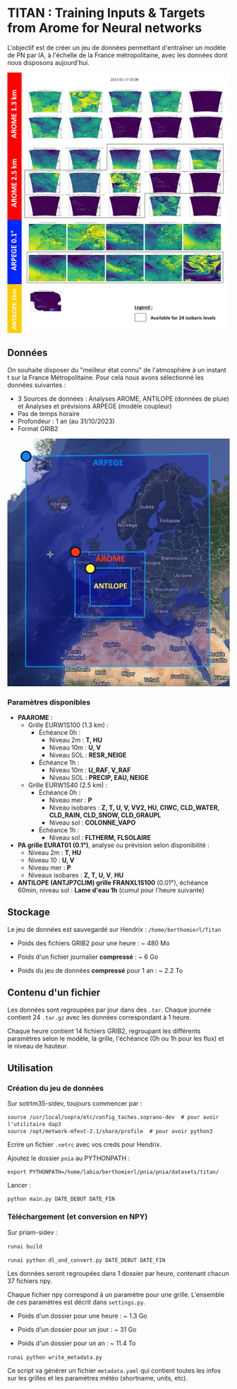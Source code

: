 # TITAN : Training Inputs & Targets from Arome for Neural networks

L'objectif est de créer un jeu de données permettant d'entraîner un modèle de PN par IA, à l'échelle de la France métropolitaine, avec les données dont nous disposons aujourd'hui.

![Domaines](readme_imgs/titan_veryverylight.png)

## Données

On souhaite disposer du "meilleur état connu" de l'atmosphère à un instant t sur la France Métropolitaine. Pour cela nous avons sélectionné les données suivantes :

* 3 Sources de données : Analyses AROME, ANTILOPE (données de pluie) et Analyses et prévisions ARPEGE (modèle coupleur)
* Pas de temps horaire
* Profondeur : 1 an (au 31/10/2023)
* Format GRIB2

![Domaines](readme_imgs/domaines.png)


### Paramètres disponibles

- **PAAROME** :
    - Grille EURW1S100 (1.3 km) :
        - Échéance 0h :
            - Niveau 2m : **T, HU**
            - Niveau 10m : **U, V**
            - Niveau SOL : **RESR_NEIGE**
        - Échéance 1h :
            - Niveau 10m : **U_RAF, V_RAF**
            - Niveau SOL : **PRECIP, EAU, NEIGE**
    - Grille EURW1S40 (2.5 km) :
        - Échéance 0h :
            - Niveau mer : **P**
            - Niveau isobares : **Z, T, U, V, VV2, HU, CIWC, CLD_WATER, CLD_RAIN, CLD_SNOW, CLD_GRAUPL**
            - Niveau sol : **COLONNE_VAPO**
        - Échéance 1h :
            - Niveau sol : **FLTHERM, FLSOLAIRE**
- **PA grille EURAT01 (0.1°)**, analyse ou prévision selon disponibilité :
    - Niveau 2m : **T, HU**
    - Niveau 10 : **U, V**
    - Niveau mer : **P**
    - Niveaux isobares : **Z, T, U, V**, **HU**
- **ANTILOPE (ANTJP7CLIM) grille FRANXL1S100** (0.01°), échéance 60min, niveau sol : **Lame d'eau 1h** (cumul pour l'heure suivante)

## Stockage

Le jeu de données est sauvegardé sur Hendrix : `/home/berthomierl/Titan`

* Poids des fichiers GRIB2 pour une heure : ~ 480 Mo

* Poids d'un fichier journalier **compressé** : ~ 6 Go

* Poids du jeu de données **compressé** pour 1 an : ~ 2.2 To


## Contenu d'un fichier

Les données sont regroupées par jour dans des `.tar`. Chaque journée contient 24 `.tar.gz` avec les données correspondant à 1 heure.

Chaque heure contient 14 fichiers GRIB2, regroupant les différents paramètres selon le modèle, la grille, l'échéance (0h ou 1h pour les flux) et le niveau de hauteur.

## Utilisation

### Création du jeu de données

Sur sotrtm35-sidev, toujours commencer par :

```
source /usr/local/sopra/etc/config_taches.soprano-dev  # pour avoir l'utilitaire dap3
source /opt/metwork-mfext-2.1/share/profile  # pour avoir python3
```

Ecrire un fichier `.netrc` avec vos creds pour Hendrix.

Ajoutez le dossier `pnia` au PYTHONPATH :

```
export PYTHONPATH=/home/labia/berthomierl/pnia/pnia/datasets/titan/
```

Lancer :

```
python main.py DATE_DEBUT DATE_FIN
```

### Téléchargement (et conversion en NPY)

Sur priam-sidev :

```runai build```

```runai python dl_and_convert.py DATE_DEBUT DATE_FIN```

Les données seront regroupées dans 1 dossier par heure, contenant chacun 37 fichiers npy.

Chaque fichier npy correspond à un paramètre pour une grille. L'ensemble de ces paramètres est décrit dans `settings.py`.

* Poids d'un dossier pour une heure : ~ 1.3 Go

* Poids d'un dossier pour un jour : ~ 31 Go

* Poids d'un dossier pour un an : ~ 11.4 To


```runai python write_metadata.py```

Ce script va générer un fichier `metadata.yaml` qui contient toutes les infos sur les grilles et les paramètres météo (shortname, units, etc).
